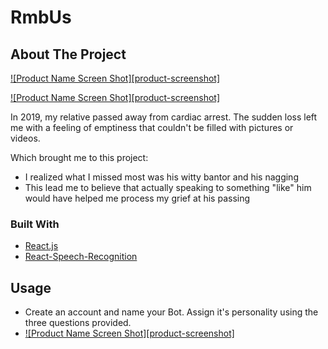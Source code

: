 # RmbUs
 
## About The Project


[![Product Name Screen Shot][product-screenshot]](https://example.com)


[![Product Name Screen Shot][product-screenshot]](https://scontent.fsin7-1.fna.fbcdn.net/v/t39.30808-6/273768178_10228675259125611_5986526394867527298_n.jpg?_nc_cat=108&ccb=1-5&_nc_sid=730e14&_nc_ohc=sp8O84q8nv4AX9-XrsH&tn=bqB8VnlrwVxAqFYk&_nc_ht=scontent.fsin7-1.fna&oh=00_AT_W1Z532C1SJkmDdUhvJvbk1GItIIbMH5roWjMdl9TEIg&oe=620B0E29)

In 2019, my relative passed away from cardiac arrest. The sudden loss left me with a feeling of emptiness that couldn't be filled with pictures or videos.

Which brought me to this project:
* I realized what I missed most was his witty bantor and his nagging
* This lead me to believe that actually speaking to something "like" him would have helped me process my grief at his passing


### Built With

* [React.js](https://reactjs.org/)
* [React-Speech-Recognition](https://www.npmjs.com/package/react-speech-recognition)

## Usage
* Create an account and name your Bot. Assign it's personality using the three questions provided.
* [![Product Name Screen Shot][product-screenshot]](https://scontent.fsin7-1.fna.fbcdn.net/v/t39.30808-6/273770547_10228675292966457_4975048739581001320_n.jpg?_nc_cat=100&ccb=1-5&_nc_sid=730e14&_nc_ohc=cEDD2-Atn10AX_yECSq&_nc_ht=scontent.fsin7-1.fna&oh=00_AT_cr2kkzSoAAMw17KYKH-4P220sxRBC_yXGA3BPvVlVaw&oe=620A8EFF)
